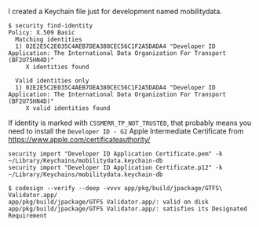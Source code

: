 I created a Keychain file just for development named mobilitydata.

```
$ security find-identity
Policy: X.509 Basic
  Matching identities
  1) 02E2E5C2E035C4AEB7DEA380CEC56C1F2A5DADA4 "Developer ID Application: The International Data Organization For Transport (BF2U75HN4D)"
     X identities found

  Valid identities only
  1) 02E2E5C2E035C4AEB7DEA380CEC56C1F2A5DADA4 "Developer ID Application: The International Data Organization For Transport (BF2U75HN4D)"
     X valid identities found
```

If identity is marked with `CSSMERR_TP_NOT_TRUSTED`, that probably means you need to install the
`Developer ID - G2` Apple Intermediate Certificate from https://www.apple.com/certificateauthority/

```
security import "Developer ID Application Certificate.pem" -k ~/Library/Keychains/mobilitydata.keychain-db
security import "Developer ID Application Certificate.p12" -k ~/Library/Keychains/mobilitydata.keychain-db
```

```
$ codesign --verify --deep -vvvv app/pkg/build/jpackage/GTFS\ Validator.app/
app/pkg/build/jpackage/GTFS Validator.app/: valid on disk
app/pkg/build/jpackage/GTFS Validator.app/: satisfies its Designated Requirement
```
